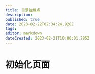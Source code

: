 ```yaml
---
title: 目录挂载点
description: 
published: true
date: 2023-02-22T02:34:24.928Z
tags: 
editor: markdown
dateCreated: 2023-02-21T10:00:01.285Z
---
```


# 初始化页面